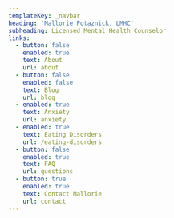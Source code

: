 ```yaml
---
templateKey: _navbar
heading: 'Mallorie Potaznick, LMHC'
subheading: Licensed Mental Health Counselor
links:
  - button: false
    enabled: true
    text: About
    url: about
  - button: false
    enabled: false
    text: Blog
    url: blog
  - enabled: true
    text: Anxiety
    url: anxiety
  - enabled: true
    text: Eating Disorders
    url: /eating-disorders
  - button: false
    enabled: true
    text: FAQ
    url: questions
  - button: true
    enabled: true
    text: Contact Mallorie
    url: contact
---
```


